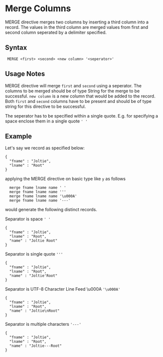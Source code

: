 # Merge Columns

MERGE directive merges two columns by inserting a third column into a record. The values in the third column are merged values from first and second column seperated by a delimiter specified.

## Syntax

```
 MERGE <first> <second> <new column> '<seperator>'
```


## Usage Notes

MERGE directive will merge ```first``` and ```second``` using a seperator.
The columns to be merged should be of type String for the merge to be successful.
```new column``` is a new column that would be added to the record.
Both ```first``` and ```second``` columns have to be present and should be
of type string for this directive to be successful.

The seperator has to be specified within a single quote.
E.g. for specifying a space enclose them in a single quote ```' '```

## Example

Let's say we record as specified below:

```
{
  "fname" : "Joltie",
  "lname" : "Root"
}
```
applying the MERGE directive on basic type like ```y``` as follows

```
  merge fname lname name ' '
  merge fname lname name '''
  merge fname lname name '\u000A'
  merge fname lname name '---'
```

would generate the following distinct records.

Separator is space ```' '```

```
{
  "fname" : "Joltie",
  "lname" : "Root",
  "name" : "Joltie Root"
}
```

Separator is single quote  ```'''```
```
{
  "fname" : "Joltie",
  "lname" : "Root",
  "name" : "Joltie'Root"
}
```

Separator is UTF-8 Character Line Feed \u000A ```'\u000A'```
```
{
  "fname" : "Joltie",
  "lname" : "Root",
  "name" : "Joltie\nRoot"
}
```

Separator is multiple characters ```'---'```
```
{
  "fname" : "Joltie",
  "lname" : "Root",
  "name" : "Joltie---Root"
}
```



